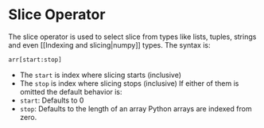 # Slice Operator
The slice operator is used to select slice from types like lists, tuples, strings and even [[Indexing and slicing|numpy]] types. The syntax is:
```python
arr[start:stop]
```
* The `start` is index where slicing starts (inclusive)
* The `stop` is index where slicing stops (inclusive)
If either of them is omitted the default behavior is:
* `start`: Defaults to 0
* `stop`: Defaults to the length of an array
Python arrays are indexed from zero.